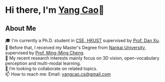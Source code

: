 # Hi there, I'm [Yang Cao](https://yangcaoai.github.io/)👋

## About Me
🎓 I'm currently a Ph.D. student in [CSE, HKUST](https://cse.hkust.edu.hk/) supervised by [Prof. Dan Xu](https://www.danxurgb.net/).  
🔭 Before that, I received my Master's Degree from [Nankai University](https://en.nankai.edu.cn/), supervised by [Prof. Ming-Ming Cheng](https://mmcheng.net/cmm/).  
🌱 My recent research interests mainly focus on 3D vision, open-vocabulary perception and multi-modal learning.  
👯 I’m looking to collaborate on related topics.  
📫 How to reach me: Email: yangcao.cs@gmail.com
